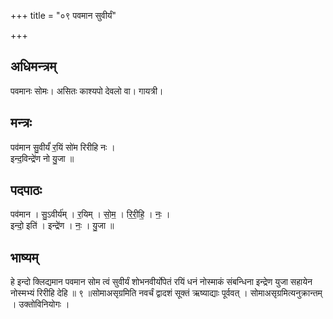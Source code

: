 +++
title = "०९ पवमान सुवीर्यं"

+++
## अधिमन्त्रम्
पवमानः सोमः। असितः काश्यपो देवलो वा। गायत्री।

## मन्त्रः
पव॑मान सु॒वीर्यं॑ र॒यिं सो॑म रिरीहि नः ।  
इन्द॒विन्द्रे॑ण नो यु॒जा ॥

## पदपाठः
पव॑मान । सु॒ऽवीर्य॑म् । र॒यिम् । सो॒म॒ । रि॒री॒हि॒ । नः॒ ।  
इन्दो॒ इति॑ । इन्द्रे॑ण । नः॒ । यु॒जा ॥

## भाष्यम्
हे इन्दो क्लिद्यमान पवमान सोम त्वं सुवीर्यं शोभनवीर्योपेतं रयिं धनं नोस्माकं संबन्धिना इन्द्रेण युजा सहायेन नोस्मभ्यं रिरीहि देहि ॥ ९ ॥सोमाअसृग्रमिति नवर्चं द्वादशं सूक्तं ऋष्याद्याः पूर्ववत् । सोमाअसृग्रमित्यनुक्रान्तम् । उक्तोविनियोगः ।